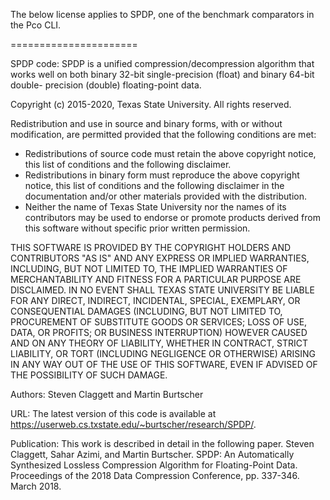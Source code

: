 The below license applies to SPDP, one of the benchmark comparators in the Pco CLI.

======================

SPDP code: SPDP is a unified compression/decompression algorithm that works
well on both binary 32-bit single-precision (float) and binary 64-bit double-
precision (double) floating-point data.

Copyright (c) 2015-2020, Texas State University. All rights reserved.

Redistribution and use in source and binary forms, with or without
modification, are permitted provided that the following conditions are met:

* Redistributions of source code must retain the above copyright
  notice, this list of conditions and the following disclaimer.
* Redistributions in binary form must reproduce the above copyright
  notice, this list of conditions and the following disclaimer in the
  documentation and/or other materials provided with the distribution.
* Neither the name of Texas State University nor the names of its
  contributors may be used to endorse or promote products derived from
  this software without specific prior written permission.

THIS SOFTWARE IS PROVIDED BY THE COPYRIGHT HOLDERS AND CONTRIBUTORS "AS IS" AND
ANY EXPRESS OR IMPLIED WARRANTIES, INCLUDING, BUT NOT LIMITED TO, THE IMPLIED
WARRANTIES OF MERCHANTABILITY AND FITNESS FOR A PARTICULAR PURPOSE ARE
DISCLAIMED. IN NO EVENT SHALL TEXAS STATE UNIVERSITY BE LIABLE FOR ANY
DIRECT, INDIRECT, INCIDENTAL, SPECIAL, EXEMPLARY, OR CONSEQUENTIAL DAMAGES
(INCLUDING, BUT NOT LIMITED TO, PROCUREMENT OF SUBSTITUTE GOODS OR SERVICES;
LOSS OF USE, DATA, OR PROFITS; OR BUSINESS INTERRUPTION) HOWEVER CAUSED AND
ON ANY THEORY OF LIABILITY, WHETHER IN CONTRACT, STRICT LIABILITY, OR TORT
(INCLUDING NEGLIGENCE OR OTHERWISE) ARISING IN ANY WAY OUT OF THE USE OF THIS
SOFTWARE, EVEN IF ADVISED OF THE POSSIBILITY OF SUCH DAMAGE.

Authors: Steven Claggett and Martin Burtscher

URL: The latest version of this code is available at
https://userweb.cs.txstate.edu/~burtscher/research/SPDP/.

Publication: This work is described in detail in the following paper.
Steven Claggett, Sahar Azimi, and Martin Burtscher. SPDP: An Automatically
Synthesized Lossless Compression Algorithm for Floating-Point Data. Proceedings
of the 2018 Data Compression Conference, pp. 337-346. March 2018.
